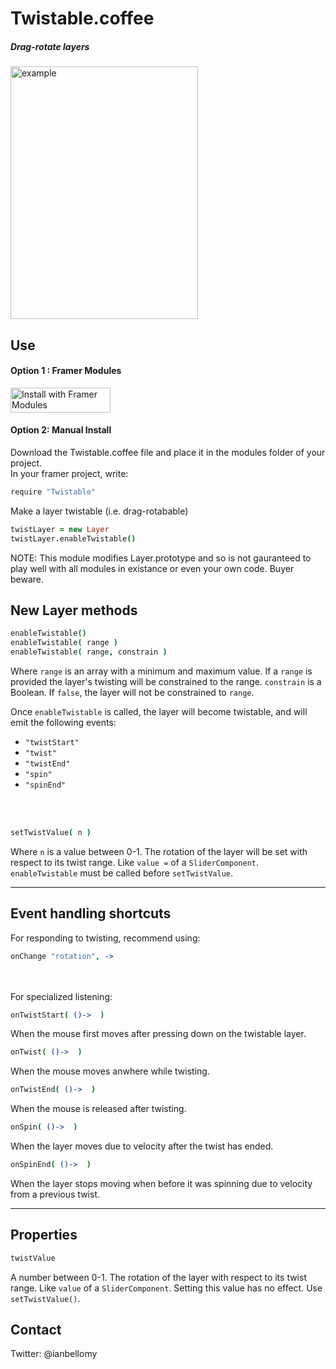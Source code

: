 # Twistable.coffee

##### Drag-rotate layers

<img alt="example" src="https://github.com/IanBellomy/Twistable/blob/master/examples/twistable.gif" width=300 height=404>




## Use

#### Option 1 : Framer Modules<br>
<a href='https://open.framermodules.com/Twistable'><img alt='Install with Framer Modules' src='https://www.framermodules.com/assets/badge@2x.png' width='160' height='40' /></a>

#### Option 2: Manual Install<br>
Download the Twistable.coffee file and place it in the modules folder of your project.<br>
In your framer project, write:

````coffeescript
require "Twistable"
````

Make a layer twistable (i.e. drag-rotabable)

````coffeescript
twistLayer = new Layer
twistLayer.enableTwistable()
````

NOTE: This module modifies Layer.prototype and so is not gauranteed to play well with all modules in existance or even your own code. Buyer beware. 

## New Layer methods


````coffeescript
enableTwistable()
enableTwistable( range )
enableTwistable( range, constrain )
````

Where `range` is an array with a minimum and maximum value. If a `range` is provided the layer's twisting will be constrained to the range.
`constrain` is a Boolean. If `false`, the layer will not be constrained to `range`.

Once `enableTwistable` is called, the layer will become twistable, and will emit the following events: 

- `"twistStart"`
- `"twist"`
- `"twistEnd"` 
- `"spin"`
- `"spinEnd"`

<br><br>
````coffeescript
setTwistValue( n )
````
Where `n` is a value between 0-1. The rotation of the layer will be set with respect to its twist range. Like `value =` of a `SliderComponent`. `enableTwistable` must be called before `setTwistValue`.

---
## Event handling shortcuts

For responding to twisting, recommend using:

````coffeeScript
onChange "rotation", ->
````
<br><br>
For specialized listening:

````coffeeScript
onTwistStart( ()->  )
````
When the mouse first moves after pressing down on the twistable layer.<br>


````coffeeScript
onTwist( ()->  )
````
When the mouse moves anwhere while twisting.


````coffeeScript
onTwistEnd( ()->  )
````
When the mouse is released after twisting.


````coffeeScript
onSpin( ()->  )
````
When the layer moves due to velocity after the twist has ended.


````coffeeScript
onSpinEnd( ()->  )
````
When the layer stops moving when before it was spinning due to velocity from a previous twist.



---
## Properties

````coffeescript
twistValue
````
A number between 0-1. The rotation of the layer with respect to its twist range. Like `value` of a `SliderComponent`. Setting this value has no effect. Use `setTwistValue()`.




## Contact
Twitter: @ianbellomy

